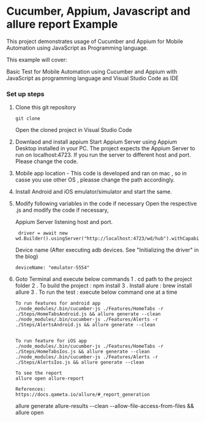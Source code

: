 # Cucumber, Appium, Javascript and allure report Example
This project demonstrates usage of Cucumber and Appium for Mobile Automation using JavaScript as Programming language.

This example will cover:

Basic Test for Mobile Automation using Cucumber and Appium with JavaScript as programming language and Visual Studio Code as IDE

### Set up steps

1. Clone this git repository
	```
	git clone
	```
   Open the cloned project in Visual Studio Code

2. Downlaod and install appium
   Start Appium Server using Appium Desktop installed in your PC.
   The project expects the Appium Server to run on localhost:4723. If you run the server to different host and port. Please change the code.

3. Mobile app location - This code is developed and ran on mac , so in casse you use other OS , pleasse change the path accordingly.

4. Install Android and iOS emulator/simulator and start the same.

5. Modify following variables in the code if necessary
   Open the respective .js and modify the code if necessary,

      Appium Server listening host and port.

      ```
       driver = await new wd.Builder().usingServer("http://localhost:4723/wd/hub").withCapabilities(desiredCaps).build();
      ```

      Device name (After executing adb devices. See "Initializing the driver" in the blog)

      ```
      deviceName: "emulator-5554"
      ```
      
6. Goto Terminal and execute below commands
       1 . cd path to the project folder
       2 . To build the project : npm install
       3 . Install alure : brew install allure
       3 . To run the test  : execute below command one at a time

       To run features for android app
       ./node_modules/.bin/cucumber-js ./Features/HomeTabs -r ./Steps/HomeTabsAndroid.js && allure generate --clean
       ./node_modules/.bin/cucumber-js ./Features/Alerts -r ./Steps/AlertsAndroid.js && allure generate --clean


       To run feature for iOS app
       ./node_modules/.bin/cucumber-js ./Features/HomeTabs -r ./Steps/HomeTabsIos.js && allure generate --clean
       ./node_modules/.bin/cucumber-js ./Features/Alerts -r ./Steps/AlertsIos.js && allure generate --clean

       To see the report
       allure open allure-report

       References: 
       https://docs.qameta.io/allure/#_report_generation

      allure generate allure-results --clean --allow-file-access-from-files && allure open
         
